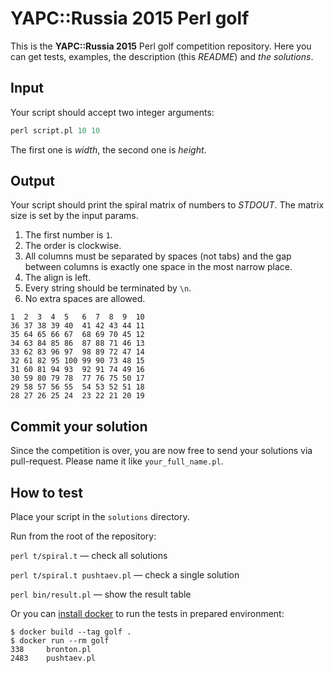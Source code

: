 YAPC::Russia 2015 Perl golf
===========================

This is the **YAPC::Russia 2015** Perl golf competition repository. Here you can get tests, examples, the description (this _README_) and _the solutions_.

Input
-----

Your script should accept two integer arguments:

```perl
perl script.pl 10 10
```

The first one is _width_, the second one is _height_.

Output
------

Your script should print the spiral matrix of numbers to _STDOUT_. The matrix size is set by the input params.

1. The first number is `1`.
1. The order is clockwise.
1. All columns must be separated by spaces (not tabs) and the gap between columns is exactly one space in the most narrow place.
1. The align is left.
1. Every string should be terminated by `\n`.
1. No extra spaces are allowed.

```
1  2  3  4  5   6  7  8  9  10
36 37 38 39 40  41 42 43 44 11
35 64 65 66 67  68 69 70 45 12
34 63 84 85 86  87 88 71 46 13
33 62 83 96 97  98 89 72 47 14
32 61 82 95 100 99 90 73 48 15
31 60 81 94 93  92 91 74 49 16
30 59 80 79 78  77 76 75 50 17
29 58 57 56 55  54 53 52 51 18
28 27 26 25 24  23 22 21 20 19

```

Commit your solution
--------------------

Since the competition is over, you are now free to send your solutions via pull-request. Please name it like `your_full_name.pl`.

How to test
-----------

Place your script in the `solutions` directory.

Run from the root of the repository:

`perl t/spiral.t` — check all solutions

`perl t/spiral.t pushtaev.pl` — check a single solution

`perl bin/result.pl` — show the result table

Or you can [install docker](https://docs.docker.com/installation/) to run the tests in prepared environment:

    $ docker build --tag golf .
    $ docker run --rm golf
    338     bronton.pl
    2483    pushtaev.pl
